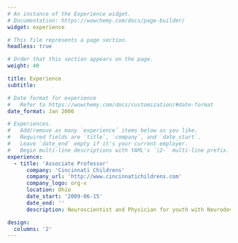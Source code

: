 ```yaml
---
# An instance of the Experience widget.
# Documentation: https://wowchemy.com/docs/page-builder/
widget: experience

# This file represents a page section.
headless: true

# Order that this section appears on the page.
weight: 40

title: Experience
subtitle:

# Date format for experience
#   Refer to https://wowchemy.com/docs/customization/#date-format
date_format: Jan 2006

# Experiences.
#   Add/remove as many `experience` items below as you like.
#   Required fields are `title`, `company`, and `date_start`.
#   Leave `date_end` empty if it's your current employer.
#   Begin multi-line descriptions with YAML's `|2-` multi-line prefix.
experience:
  - title: 'Associate Professor'
      company: 'Cincinnati Childrens'
      company_url: 'http://www.cincinnatichildrens.com'
      company_logo: org-x
      location: Ohio
      date_start: '2009-06-15'
      date_end: ''
      description: Neuroscientist and Physician for youth with Neurodevelopmental Conditions

design:
  columns: '2'
---
```

